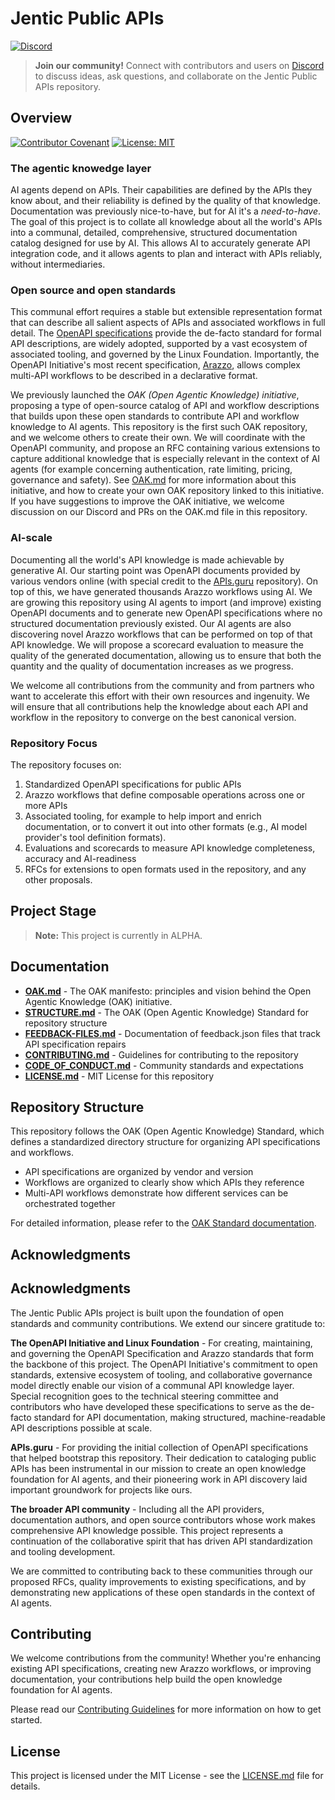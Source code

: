 # Jentic Public APIs

[![Discord](https://img.shields.io/badge/JOIN%20OUR%20DISCORD-COMMUNITY-7289DA?style=plastic&logo=discord&logoColor=white)](https://discord.gg/yrxmDZWMqB)

> **Join our community!** Connect with contributors and users on [Discord](https://discord.gg/yrxmDZWMqB) to discuss ideas, ask questions, and collaborate on the Jentic Public APIs repository.

## Overview

[![Contributor Covenant](https://img.shields.io/badge/Contributor%20Covenant-2.1-40c463.svg)](CODE_OF_CONDUCT.md)
[![License: MIT](https://img.shields.io/badge/License-MIT-yellow.svg)](LICENSE.md)

### The agentic knowedge layer

AI agents depend on APIs. Their capabilities are defined by the APIs they know about, and their reliability is defined by the quality of that knowledge. Documentation was previously nice-to-have, but for AI it's a *need-to-have*. The goal of this project is to collate all knowledge about all the world's APIs into a communal, detailed, comprehensive, structured documentation catalog designed for use by AI.  This allows AI to accurately generate API integration code, and it allows agents to plan and interact with APIs reliably, without intermediaries.

### Open source and open standards

This communal effort requires a stable but extensible representation format that can describe all salient aspects of APIs and associated workflows in full detail. The [OpenAPI specifications](https://www.openapis.org/) provide the de-facto standard for formal API descriptions, are widely adopted, supported by a vast ecosystem of associated tooling, and governed by the Linux Foundation. Importantly, the OpenAPI Initiative's most recent specification, [Arazzo](https://www.openapis.org/arazzo), allows complex multi-API workflows to be described in a declarative format.

We previously launched the *OAK (Open Agentic Knowledge) initiative*, proposing a type of open-source catalog of API and workflow descriptions that builds upon these open standards to contribute API and workflow knowledge to AI agents. This repository is the first such OAK repository, and we welcome others to create their own. We will coordinate with the OpenAPI community, and propose an RFC containing various extensions to capture additional knowledge that is especially relevant in the context of AI agents (for example concerning authentication, rate limiting, pricing, governance and safety).  See [OAK.md](OAK.md) for more information about this initiative, and how to create your own OAK repository linked to this initiative. If you have suggestions to improve the OAK initiative, we welcome discussion on our Discord and PRs on the OAK.md file in this repository.

### AI-scale

Documenting all the world's API knowledge is made achievable by generative AI. Our starting point was OpenAPI documents provided by various vendors online (with special credit to the [APIs.guru](https://apis.guru/) repository). On top of this, we have generated thousands Arazzo workflows using AI. We are growing this repository using AI agents to import (and improve) existing OpenAPI documents and to generate new OpenAPI specifications where no structured documentation previously existed. Our AI agents are also discovering novel Arazzo workflows that can be performed on top of that API knowledge.  We will propose a scorecard evaluation to measure the quality of the generated documentation, allowing us to ensure that both the quantity and the quality of documentation increases as we progress.

We welcome all contributions from the community and from partners who want to accelerate this effort with their own resources and ingenuity. We will ensure that all contributions help the knowledge about each API and workflow in the repository to converge on the best canonical version.

### Repository Focus

The repository focuses on:
1. Standardized OpenAPI specifications for public APIs
1. Arazzo workflows that define composable operations across one or more APIs
1. Associated tooling, for example to help import and enrich documentation, or to convert it out into other formats (e.g., AI model provider's tool definition formats).
1. Evaluations and scorecards to measure API knowledge completeness, accuracy and AI-readiness
1. RFCs for extensions to open formats used in the repository, and any other proposals.

## Project Stage

> **Note:** This project is currently in ALPHA.

## Documentation

* [**OAK.md**](OAK.md) - The OAK manifesto: principles and vision behind the Open Agentic Knowledge (OAK) initiative.
* [**STRUCTURE.md**](STRUCTURE.md) - The OAK (Open Agentic Knowledge) Standard for repository structure
* [**FEEDBACK-FILES.md**](FEEDBACK-FILES.md) - Documentation of feedback.json files that track API specification repairs
* [**CONTRIBUTING.md**](CONTRIBUTING.md) - Guidelines for contributing to the repository
* [**CODE_OF_CONDUCT.md**](CODE_OF_CONDUCT.md) - Community standards and expectations
* [**LICENSE.md**](LICENSE.md) - MIT License for this repository

## Repository Structure

This repository follows the OAK (Open Agentic Knowledge) Standard, which defines a standardized directory structure for organizing API specifications and workflows.

- API specifications are organized by vendor and version
- Workflows are organized to clearly show which APIs they reference
- Multi-API workflows demonstrate how different services can be orchestrated together

For detailed information, please refer to the [OAK Standard documentation](STRUCTURE.md).


## Acknowledgments

## Acknowledgments

The Jentic Public APIs project is built upon the foundation of open standards and community contributions. We extend our sincere gratitude to:

**The OpenAPI Initiative and Linux Foundation** - For creating, maintaining, and governing the OpenAPI Specification and Arazzo standards that form the backbone of this project. The OpenAPI Initiative's commitment to open standards, extensive ecosystem of tooling, and collaborative governance model directly enable our vision of a communal API knowledge layer. Special recognition goes to the technical steering committee and contributors who have developed these specifications to serve as the de-facto standard for API documentation, making structured, machine-readable API descriptions possible at scale.

**APIs.guru** - For providing the initial collection of OpenAPI specifications that helped bootstrap this repository. Their dedication to cataloging public APIs has been instrumental in our mission to create an open knowledge foundation for AI agents, and their pioneering work in API discovery laid important groundwork for projects like ours.

**The broader API community** - Including all the API providers, documentation authors, and open source contributors whose work makes comprehensive API knowledge possible. This project represents a continuation of the collaborative spirit that has driven API standardization and tooling development.

We are committed to contributing back to these communities through our proposed RFCs, quality improvements to existing specifications, and by demonstrating new applications of these open standards in the context of AI agents.

## Contributing

We welcome contributions from the community! Whether you're enhancing existing API specifications, creating new Arazzo workflows, or improving documentation, your contributions help build the open knowledge foundation for AI agents.

Please read our [Contributing Guidelines](CONTRIBUTING.md) for more information on how to get started.

## License

This project is licensed under the MIT License - see the [LICENSE.md](LICENSE.md) file for details.
